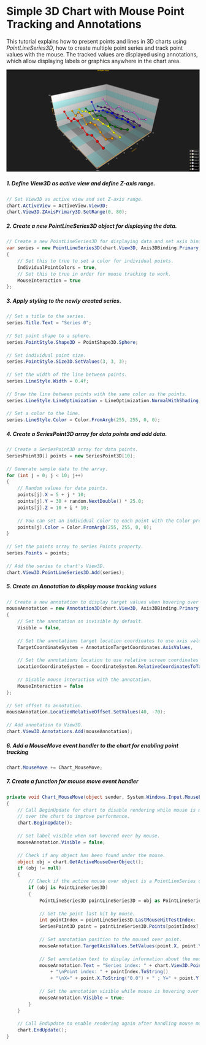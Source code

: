 # Simple 3D Chart with Mouse Point Tracking and Annotations

This tutorial explains how to present points and lines in 3D charts using *PointLineSeries3D*, how to create multiple point series and track point values with the mouse. The tracked values are displayed using annotations, which allow displaying labels or graphics anywhere in the chart area.

![chart with pointline series 3d winforms wpf](./assets/chart-pointlines-3d-winforms-wpf.png)

##### 1. Define View3D as active view and define Z-axis range.
```csharp
// Set View3D as active view and set Z-axis range.
chart.ActiveView = ActiveView.View3D;
chart.View3D.ZAxisPrimary3D.SetRange(0, 80);
```

##### 2. Create a new PointLineSeries3D object for displaying the data.
```csharp
// Create a new PointLineSeries3D for displaying data and set axis bindings to primary axes.
var series = new PointLineSeries3D(chart.View3D, Axis3DBinding.Primary, Axis3DBinding.Primary, Axis3DBinding.Primary)
{
    // Set this to true to set a color for individual points.
    IndividualPointColors = true, 
    // Set this to true in order for mouse tracking to work.
    MouseInteraction = true 
};
```

##### 3. Apply styling to the newly created series.
```csharp
// Set a title to the series.
series.Title.Text = "Series 0";

// Set point shape to a sphere.
series.PointStyle.Shape3D = PointShape3D.Sphere;

// Set individual point size.
series.PointStyle.Size3D.SetValues(3, 3, 3);

// Set the width of the line between points.
series.LineStyle.Width = 0.4f;

// Draw the line between points with the same color as the points.
series.LineStyle.LineOptimization = LineOptimization.NormalWithShading; 

// Set a color to the line.
series.LineStyle.Color = Color.FromArgb(255, 255, 0, 0);
```

##### 4. Create a SeriesPoint3D array for data points and add data.
```csharp
// Create a SeriesPoint3D array for data points.
SeriesPoint3D[] points = new SeriesPoint3D[10];

// Generate sample data to the array.
for (int j = 0; j < 10; j++)
{
    // Random values for data points.
    points[j].X = 5 + j * 10;
    points[j].Y = 30 + random.NextDouble() * 25.0;
    points[j].Z = 10 + i * 10;

    // You can set an individual color to each point with the Color property.
    points[j].Color = Color.FromArgb(255, 255, 0, 0);
}

// Set the points array to series Points property.
series.Points = points;

// Add the series to chart's View3D.
chart.View3D.PointLineSeries3D.Add(series);
```

##### 5. Create an Annotation to display mouse tracking values
```csharp
// Create a new annotation to display target values when hovering over a point with the mouse.
mouseAnnotation = new Annotation3D(chart.View3D, Axis3DBinding.Primary, Axis3DBinding.Primary, Axis3DBinding.Primary)
{
    // Set the annotation as invisible by default.
    Visible = false,

    // Set the annotations target location coordinates to use axis values.
    TargetCoordinateSystem = AnnotationTargetCoordinates.AxisValues,
    
    // Set the annotations location to use relative screen coordinates to target.
    LocationCoordinateSystem = CoordinateSystem.RelativeCoordinatesToTarget,
    
    // Disable mouse interaction with the annotation.
    MouseInteraction = false
};

// Set offset to annotation.
mouseAnnotation.LocationRelativeOffset.SetValues(40, -70);

// Add annotation to View3D.
chart.View3D.Annotations.Add(mouseAnnotation);
```

##### 6. Add a MouseMove event handler to the chart for enabling point tracking
```csharp
chart.MouseMove += Chart_MouseMove;
```

##### 7. Create a function for mouse move event handler
```csharp
private void Chart_MouseMove(object sender, System.Windows.Input.MouseEventArgs e)
{
    // Call BeginUpdate for chart to disable rendering while mouse is moving 
    // over the chart to improve performance.
    chart.BeginUpdate();

    // Set label visible when not hovered over by mouse.
    mouseAnnotation.Visible = false;

    // Check if any object has been found under the mouse.
    object obj = chart.GetActiveMouseOverObject();
    if (obj != null)
    {
        // Check if the active mouse over object is a PointLineSeries object.
        if (obj is PointLineSeries3D)
        {
            PointLineSeries3D pointLineSeries3D = obj as PointLineSeries3D;

            // Get the point last hit by mouse.
            int pointIndex = pointLineSeries3D.LastMouseHitTestIndex;
            SeriesPoint3D point = pointLineSeries3D.Points[pointIndex];

            // Set annotation position to the moused over point.
            mouseAnnotation.TargetAxisValues.SetValues(point.X, point.Y, point.Z);

            // Set annotation text to display information about the moused over point.
            mouseAnnotation.Text = "Series index: " + chart.View3D.PointLineSeries3D.IndexOf(pointLineSeries3D).ToString()
                + "\nPoint index: " + pointIndex.ToString()
                + "\nX=" + point.X.ToString("0.0") + " ; Y=" + point.Y.ToString("0.0") + " ; Z=" + point.Z.ToString("0.0");

            // Set the annotation visible while mouse is hovering over the point.
            mouseAnnotation.Visible = true;
        }
    }

    // Call EndUpdate to enable rendering again after handling mouse move event.
    chart.EndUpdate();
}
```
